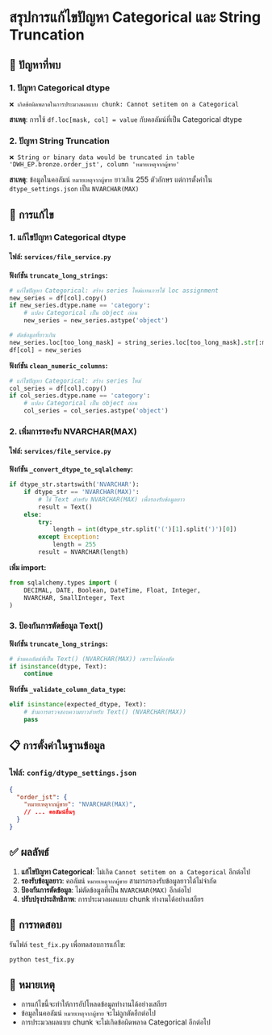# สรุปการแก้ไขปัญหา Categorical และ String Truncation

## 🚨 ปัญหาที่พบ

### 1. ปัญหา Categorical dtype
```
❌ เกิดข้อผิดพลาดในการประมวลผลแบบ chunk: Cannot setitem on a Categorical
```

**สาเหตุ**: การใช้ `df.loc[mask, col] = value` กับคอลัมน์ที่เป็น Categorical dtype

### 2. ปัญหา String Truncation
```
❌ String or binary data would be truncated in table 'DWH_EP.bronze.order_jst', column 'หมายเหตุจากผู้ขาย'
```

**สาเหตุ**: ข้อมูลในคอลัมน์ `หมายเหตุจากผู้ขาย` ยาวเกิน 255 ตัวอักษร แต่การตั้งค่าใน `dtype_settings.json` เป็น `NVARCHAR(MAX)`

## 🔧 การแก้ไข

### 1. แก้ไขปัญหา Categorical dtype

#### ไฟล์: `services/file_service.py`

**ฟังก์ชัน `truncate_long_strings`:**
```python
# แก้ไขปัญหา Categorical: สร้าง series ใหม่แทนการใช้ loc assignment
new_series = df[col].copy()
if new_series.dtype.name == 'category':
    # แปลง Categorical เป็น object ก่อน
    new_series = new_series.astype('object')

# ตัดข้อมูลที่ยาวเกิน
new_series.loc[too_long_mask] = string_series.loc[too_long_mask].str[:max_length]
df[col] = new_series
```

**ฟังก์ชัน `clean_numeric_columns`:**
```python
# แก้ไขปัญหา Categorical: สร้าง series ใหม่
col_series = df[col].copy()
if col_series.dtype.name == 'category':
    # แปลง Categorical เป็น object ก่อน
    col_series = col_series.astype('object')
```

### 2. เพิ่มการรองรับ NVARCHAR(MAX)

#### ไฟล์: `services/file_service.py`

**ฟังก์ชัน `_convert_dtype_to_sqlalchemy`:**
```python
if dtype_str.startswith('NVARCHAR'):
    if dtype_str == 'NVARCHAR(MAX)':
        # ใช้ Text สำหรับ NVARCHAR(MAX) เพื่อรองรับข้อมูลยาว
        result = Text()
    else:
        try:
            length = int(dtype_str.split('(')[1].split(')')[0])
        except Exception:
            length = 255
        result = NVARCHAR(length)
```

**เพิ่ม import:**
```python
from sqlalchemy.types import (
    DECIMAL, DATE, Boolean, DateTime, Float, Integer,
    NVARCHAR, SmallInteger, Text
)
```

### 3. ป้องกันการตัดข้อมูล Text()

**ฟังก์ชัน `truncate_long_strings`:**
```python
# ข้ามคอลัมน์ที่เป็น Text() (NVARCHAR(MAX)) เพราะไม่ต้องตัด
if isinstance(dtype, Text):
    continue
```

**ฟังก์ชัน `_validate_column_data_type`:**
```python
elif isinstance(expected_dtype, Text):
    # ข้ามการตรวจสอบความยาวสำหรับ Text() (NVARCHAR(MAX))
    pass
```

## 📋 การตั้งค่าในฐานข้อมูล

### ไฟล์: `config/dtype_settings.json`
```json
{
  "order_jst": {
    "หมายเหตุจากผู้ขาย": "NVARCHAR(MAX)",
    // ... คอลัมน์อื่นๆ
  }
}
```

## ✅ ผลลัพธ์

1. **แก้ไขปัญหา Categorical**: ไม่เกิด `Cannot setitem on a Categorical` อีกต่อไป
2. **รองรับข้อมูลยาว**: คอลัมน์ `หมายเหตุจากผู้ขาย` สามารถรองรับข้อมูลยาวได้ไม่จำกัด
3. **ป้องกันการตัดข้อมูล**: ไม่ตัดข้อมูลที่เป็น `NVARCHAR(MAX)` อีกต่อไป
4. **ปรับปรุงประสิทธิภาพ**: การประมวลผลแบบ chunk ทำงานได้อย่างเสถียร

## 🧪 การทดสอบ

รันไฟล์ `test_fix.py` เพื่อทดสอบการแก้ไข:
```bash
python test_fix.py
```

## 📝 หมายเหตุ

- การแก้ไขนี้จะทำให้การอัปโหลดข้อมูลทำงานได้อย่างเสถียร
- ข้อมูลในคอลัมน์ `หมายเหตุจากผู้ขาย` จะไม่ถูกตัดอีกต่อไป
- การประมวลผลแบบ chunk จะไม่เกิดข้อผิดพลาด Categorical อีกต่อไป 
